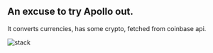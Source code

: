 ## An excuse to try Apollo out.

It converts currencies, has some crypto, fetched from coinbase api.


![stack](https://user-images.githubusercontent.com/28645339/44556541-8bc9cc80-a73a-11e8-931a-efd0ecaa149f.png)
